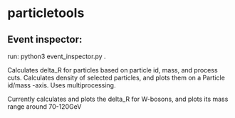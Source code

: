 # particletools


## Event inspector:

run: python3 event_inspector.py .

Calculates delta_R for particles based on particle id, mass, and process cuts. 
Calculates density of selected particles, and plots them on a Particle id/mass -axis.
Uses multiprocessing.

Currently calculates and plots the delta_R for W-bosons, and plots its mass range around 70-120GeV
